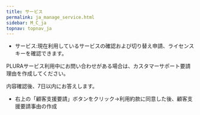 ```yaml
---
title: サービス
permalink: ja_manage_service.html
sidebar: M_C_ja
topnav: topnav_ja
---
```


- サービス:現在利用しているサービスの確認および切り替え申請、ライセンスキーを確認できます。

<!-- [![image](/docs/images/Manual/common/manage/service/1.png){: width="800" }](/docs/images/Manual/common/manage/service/1.png){: target="_blank"}-->


PLURAサービス利用中にお問い合わせがある場合は、カスタマーサポート要請理由を作成してください。

内容確認後、7日以内にお答えします。

- 右上の「顧客支援要請」ボタンをクリック→利用約款に同意した後、顧客支援要請事由の作成

<!-- [![image](/docs/images/Manual/common/manage/service/2.png)](/docs/images/Manual/common/manage/service/2.png){: target="_blank"}-->